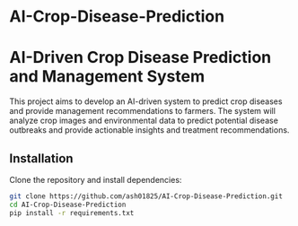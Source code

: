 # AI-Crop-Disease-Prediction

# AI-Driven Crop Disease Prediction and Management System

This project aims to develop an AI-driven system to predict crop diseases and provide management recommendations to farmers. The system will analyze crop images and environmental data to predict potential disease outbreaks and provide actionable insights and treatment recommendations.

## Installation

Clone the repository and install dependencies:

```bash
git clone https://github.com/ash01825/AI-Crop-Disease-Prediction.git
cd AI-Crop-Disease-Prediction
pip install -r requirements.txt
